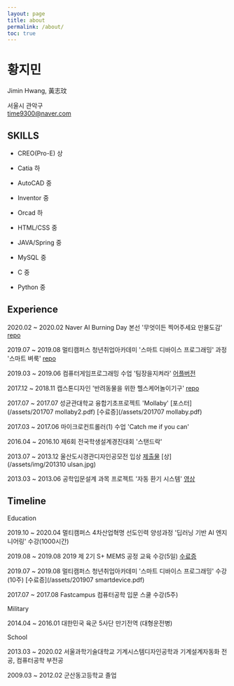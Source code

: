 ```yaml
---
layout: page
title: about
permalink: /about/
toc: true
---
```


# 황지민

Jimin Hwang, 黃志玟

<i class="fas fa-map-marker-alt"></i> 서울시 관악구  
<i class="fas fa-envelope"></i> time9300@naver.com



## SKILLS

- CREO(Pro-E) 상
- Catia 하
- AutoCAD 중
- Inventor 중
- Orcad 하

- HTML/CSS 중
- JAVA/Spring 중
- MySQL 중
- C 중
- Python 중



## Experience

2020.02 ~ 2020.02 Naver AI Burning Day 본선 '무엇이든 찍어주세요 만물도감' [repo](https://github.com/GMIMG/Naver-AI-Burning-Day-NAIVER)

2019.07 ~ 2019.08 멀티캠퍼스 청년취업아카데미 '스마트 디바이스 프로그래밍' 과정 '스마트 벼룩' [repo](https://github.com/GMIMG/Smart-Flea)

2019.03 ~ 2019.06 컴퓨터게임프로그래밍 수업 '팀장을지켜라' [어플버전](https://play.google.com/store/apps/details?id=com.gibisoft.SaveTheTeamLeader&hl=ko)

2017.12 ~ 2018.11 캡스톤디자인 '반려동물을 위한 헬스케어놀이기구' [repo](https://github.com/GMIMG/HealthCareToyForPet)

2017.07 ~ 2017.07 성균관대학교 융합기초프로젝트 'Mollaby' [포스터](/assets/201707 mollaby2.pdf) [수료증](/assets/201707 mollaby.pdf)

2017.03 ~ 2017.06 마이크로컨트롤러(1) 수업 'Catch me if you can'

2016.04 ~ 2016.10 제6회 전국학생설계경진대회 '스탠드락'

2013.07 ~ 2013.12 울산도시경관디자인공모전 입상 [제출물](/assets/img/ulsan.jpg) [상](/assets/img/201310 ulsan.jpg)

2013.03 ~ 2013.06 공학입문설계 과목 프로젝트 '자동 환기 시스템' [영상](https://youtu.be/VTyNFgjj47s)



## Timeline

<i class="fas fa-book-open"></i> Education

2019.10 ~ 2020.04 멀티캠퍼스 4차산업혁명 선도인력 양성과정 '딥러닝 기반 AI 엔지니어링' 수강(1000시간)

2019.08 ~ 2019.08 2019 제 2기 S+ MEMS 공정 교육 수강(5일) [수료증](/assets/MEMS.pdf)

2019.07 ~ 2019.08 멀티캠퍼스 청년취업아카데미 '스마트 디바이스 프로그래밍' 수강(10주) [수료증](/assets/201907 smartdevice.pdf)

2017.07 ~ 2017.08 Fastcampus 컴퓨터공학 입문 스쿨 수강(5주)

<i class="fas fa-fighter-jet"></i> Military

2014.04 ~ 2016.01 대한민국 육군 5사단 만기전역 (대형운전병)

<i class="fas fa-graduation-cap"></i> School

2013.03 ~ 2020.02 서울과학기술대학교 기계시스템디자인공학과 기계설계자동화 전공, 컴퓨터공학 부전공

2009.03 ~ 2012.02 군산동고등학교 졸업

